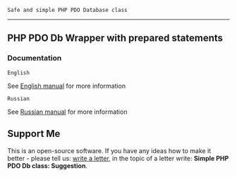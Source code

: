 `Safe and simple PHP PDO Database class`
<hr>

## PHP PDO Db Wrapper with prepared statements


### Documentation

`English`

See <a href='HelpEN.md'>English manual</a> for more information

`Russian`

See <a href='HelpRU.md'>Russian manual</a> for more information

## Support Me

This is an open-source software. If you have any ideas how to make it better - please tell us: <a href='mailto:nikiedev@mail.ru'>write a letter</a>, in the topic of a letter write: <b>Simple PHP PDO Db class: Suggestion</b>.
